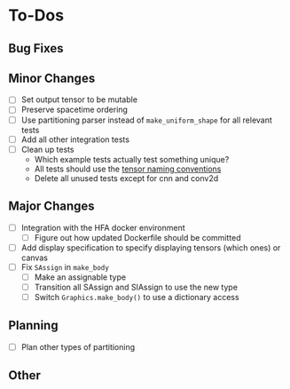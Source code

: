 # To-Dos

## Bug Fixes

## Minor Changes

- [ ] Set output tensor to be mutable
- [ ] Preserve spacetime ordering
- [ ] Use partitioning parser instead of `make_uniform_shape` for all relevant tests
- [ ] Add all other integration tests
- [ ] Clean up tests
    - Which example tests actually test something unique?
    - All tests should use the [tensor naming conventions](./tensor_naming.md)
    - Delete all unused tests except for cnn and conv2d

## Major Changes

- [ ] Integration with the HFA docker environment
    - [ ] Figure out how updated Dockerfile should be committed
- [ ] Add display specification to specify displaying tensors (which ones) or canvas
- [ ] Fix `SAssign` in `make_body`
    - [ ] Make an assignable type
    - [ ] Transition all SAssign and SIAssign to use the new type
    - [ ] Switch `Graphics.make_body()` to use a dictionary access

## Planning

- [ ] Plan other types of partitioning

## Other

